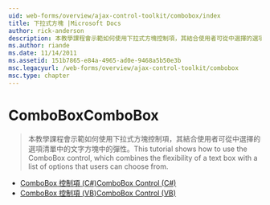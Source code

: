 ```yaml
---
uid: web-forms/overview/ajax-control-toolkit/combobox/index
title: 下拉式方塊 |Microsoft Docs
author: rick-anderson
description: 本教學課程會示範如何使用下拉式方塊控制項，其結合使用者可從中選擇的選項清單中的文字方塊中的彈性。
ms.author: riande
ms.date: 11/14/2011
ms.assetid: 151b7865-e84a-4965-ad0e-9468a5b50e3b
msc.legacyurl: /web-forms/overview/ajax-control-toolkit/combobox
msc.type: chapter
---
```

<a name="combobox"></a><span data-ttu-id="34db4-103">ComboBox</span><span class="sxs-lookup"><span data-stu-id="34db4-103">ComboBox</span></span>
====================
> <span data-ttu-id="34db4-104">本教學課程會示範如何使用下拉式方塊控制項，其結合使用者可從中選擇的選項清單中的文字方塊中的彈性。</span><span class="sxs-lookup"><span data-stu-id="34db4-104">This tutorial shows how to use the ComboBox control, which combines the flexibility of a text box with a list of options that users can choose from.</span></span>


- [<span data-ttu-id="34db4-105">ComboBox 控制項 (C#)</span><span class="sxs-lookup"><span data-stu-id="34db4-105">ComboBox Control (C#)</span></span>](how-do-i-use-the-combobox-control-cs.md)
- [<span data-ttu-id="34db4-106">ComboBox 控制項 (VB)</span><span class="sxs-lookup"><span data-stu-id="34db4-106">ComboBox Control (VB)</span></span>](how-do-i-use-the-combobox-control-vb.md)
